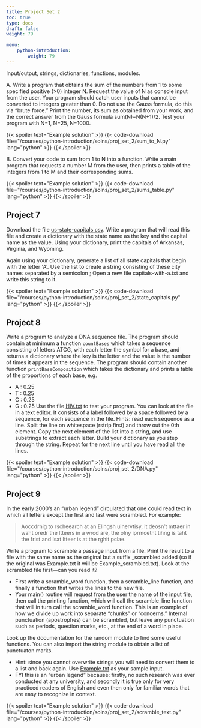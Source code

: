 ```yaml
---
title: Project Set 2
toc: true
type: docs
draft: false
weight: 79

menu:
    python-introduction:
        weight: 79
---
```


Input/output, strings, dictionaries, functions, modules.

A. Write a program that obtains the sum of the numbers from 1 to some specified positive (>0) integer N. Request the value of N as console input from the user. Your program should catch user inputs that cannot be converted to integers greater than 0.  Do not use the Gauss formula, do this via “brute force.”
Print the number, its sum as obtained from your work, and the correct answer from the Gauss formula sum(N)=N(N+1)/2.  Test your program with N=1, N=25, N=1000.

{{< spoiler text="Example solution" >}}
{{< code-download file="/courses/python-introduction/solns/proj_set_2/sum_to_N.py" lang="python" >}}
{{< /spoiler >}}

B. Convert your code to sum from 1 to N into a function.  Write a main program that requests a number M from the user, then prints a table of the integers from 1 to M and their corresponding sums.

{{< spoiler text="Example solution" >}}
{{< code-download file="/courses/python-introduction/solns/proj_set_2/sums_table.py" lang="python" >}}
{{< /spoiler >}}

## Project 7

Download the file [us-state-capitals.csv](/data/us-state-capitals.csv).  Write a program that will read this file and create a dictionary with the state name as the key and the capital name as the value.  Using your dictionary, print the capitals of Arkansas, Virginia, and Wyoming.

Again using your dictionary, generate a list of all state capitals that begin with the letter 'A'.  Use the list to create a string consisting of these city names separated by a semicolon ;   Open a new file capitals-with-a.txt and write this string to it.

{{< spoiler text="Example solution" >}}
{{< code-download file="/courses/python-introduction/solns/proj_set_2/state_capitals.py" lang="python" >}}
{{< /spoiler >}}

## Project 8

Write a program to analyze a DNA sequence file.  The program should contain at minimum a function `countBases` which takes a sequence consisting of letters ATCG, with each letter the symbol for a base, and returns a dictionary where the key is the letter and the value is the number of times it appears in the sequence.
The program should contain another function `printBaseComposition` which takes the dictionary and prints a table of the proportions of each base, e.g.
-  A : 0.25
-  T : 0.25
-  C : 0.25
-  G : 0.25
Use the file [HIV.txt](/data/HIV.txt) to test your program.  You can look at the file in a text editor.  It consists of a label followed by a space followed by a sequence, for each sequence in the file.
Hints: read each sequence as a line.  Split the line on whitespace (rstrip first) and throw out the 0th element.
Copy the next element of the list into a string, and use substrings to extract each letter.  Build your dictionary as you step through the string.  Repeat for the next line until you have read all the lines.

{{< spoiler text="Example solution" >}}
{{< code-download file="/courses/python-introduction/solns/proj_set_2/DNA.py" lang="python" >}}
{{< /spoiler >}}

## Project 9

In the early 2000’s an “urban legend” circulated that one could read text in which all letters except the first and last were scrambled.  For example:

> Aoccdrnig to rscheearch at an Elingsh uinervtisy, it deosn’t mttaer in waht oredr the ltteers in a wrod are, the olny iprmoetnt tihng is taht the frist and lsat ltteer is at the rghit pclae.

Write a program to scramble a passage input from a file.  Print the result to a file with the same name as the original but a suffix \_scrambled added
(so if the original was Example.txt it will be Example_scrambled.txt).
Look at the scrambled file first—can you read it?
- First write a scramble_word function, then a scramble_line function, and finally a function that writes the lines to the new file.
- Your main() routine will request from the user the name of the input file, then call the printing function, which will call the scramble_line function that will in turn call the scramble_word function.
This is an example of how we divide up work into separate “chunks” or
“concerns.” Internal punctuation (apostrophes) can be scrambled, but leave any
punctuation such as periods, question marks, etc., at the end of a word in
place.

Look up the documentation for the random module to find some useful functions.  You can also import the string module to obtain a list of punctuaton marks.

- Hint: since you cannot overwrite strings you will need to convert them to a list and back again. Use [Example.txt](/data/Example.txt) as your sample input.
- FYI this is an “urban legend” because: firstly, no such research was ever conducted at any university, and secondly it is true only for very practiced readers of English and even then only for familiar words that are easy to recognize in context.

{{< spoiler text="Example solution" >}}
{{< code-download file="/courses/python-introduction/solns/proj_set_2/scramble_text.py" lang="python" >}}
{{< /spoiler >}}
